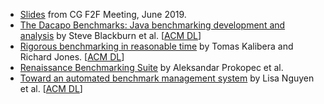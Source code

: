 * [Slides](https://docs.google.com/presentation/d/1Yz_s6fVsN71UHzbJ-dtBOCX9n79UWr5N3_hEW-OzbnY/view) from CG F2F Meeting, June 2019.
* [The Dacapo Benchmarks: Java benchmarking development and analysis](http://hirzels.com/martin/papers/oopsla06-dacapobench.pdf) by Steve Blackburn et al. [[ACM DL](https://dl.acm.org/citation.cfm?id=1167488)]
* [Rigorous benchmarking in reasonable time](https://www.researchgate.net/publication/257193308_Rigorous_Benchmarking_in_Reasonable_Time) by Tomas Kalibera	and Richard Jones. [[ACM DL](https://dl.acm.org/citation.cfm?id=2464160&dl=ACM&coll=DL#URLTOKEN#)]
* [Renaissance Benchmarking Suite](https://arxiv.org/pdf/1903.10267.pdf) by Aleksandar Prokopec et al.
* [Toward an automated benchmark management system]() by Lisa Nguyen et al. [[ACM DL](https://dl.acm.org/citation.cfm?id=2931023)] 
